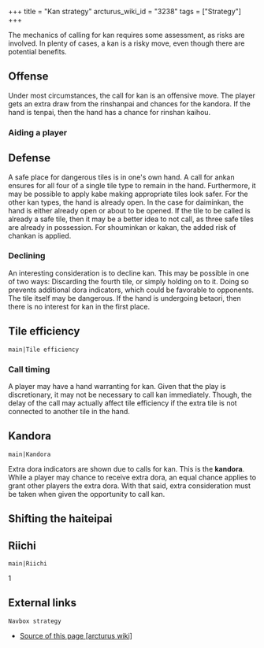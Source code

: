 +++
title = "Kan strategy"
arcturus_wiki_id = "3238"
tags = ["Strategy"]
+++

The mechanics of calling for kan requires some assessment, as risks are involved. In plenty of
cases, a kan is a risky move, even though there are potential benefits.

## Offense

Under most circumstances, the call for kan is an offensive move. The player gets an extra draw from
the rinshanpai and chances for the kandora. If the hand is tenpai, then the hand has a chance for
rinshan kaihou.

### Aiding a player

## Defense

A safe place for dangerous tiles is in one's own hand. A call for ankan ensures for all four of a
single tile type to remain in the hand. Furthermore, it may be possible to apply kabe making
appropriate tiles look safer. For the other kan types, the hand is already open. In the case for
daiminkan, the hand is either already open or about to be opened. If the tile to be called is
already a safe tile, then it may be a better idea to not call, as three safe tiles are already in
possession. For shouminkan or kakan, the added risk of chankan is applied.

### Declining

An interesting consideration is to decline kan. This may be possible in one of two ways: Discarding
the fourth tile, or simply holding on to it. Doing so prevents additional dora indicators, which
could be favorable to opponents. The tile itself may be dangerous. If the hand is undergoing
betaori, then there is no interest for kan in the first place.

## Tile efficiency

`main|Tile efficiency`

### Call timing

A player may have a hand warranting for kan. Given that the play is discretionary, it may not be
necessary to call kan immediately. Though, the delay of the call may actually affect tile efficiency
if the extra tile is not connected to another tile in the hand.

## Kandora

`main|Kandora`

Extra dora indicators are shown due to calls for kan. This is the **kandora**. While a player may
chance to receive extra dora, an equal chance applies to grant other players the extra dora. With
that said, extra consideration must be taken when given the opportunity to call kan.

## Shifting the haiteipai

## Riichi

`main|Riichi`

1

## External links

`Navbox strategy`

- [Source of this page [arcturus wiki]](http://arcturus.su/wiki/Kan_strategy)
